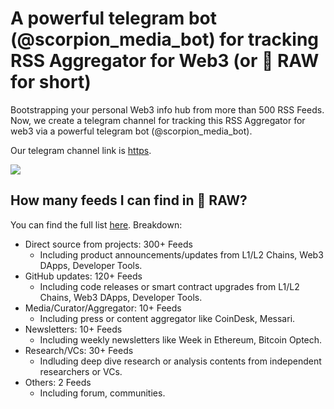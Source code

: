 # A powerful telegram bot (@scorpion_media_bot) for tracking RSS Aggregator for Web3 (or 🥩 RAW for short)
Bootstrapping your personal Web3 info hub from more than 500 RSS Feeds. Now, we create a telegram channel for tracking this RSS Aggregator for web3 via a powerful telegram bot (@scorpion_media_bot).

Our telegram channel link is [https](https://t.me/web3_rss).

![](./img/whyRSS.png)



## How many feeds I can find in 🥩 RAW?

You can find the full list [here](Full_List). Breakdown:

- Direct source from projects: 300+ Feeds
    - Including product announcements/updates from L1/L2 Chains, Web3 DApps, Developer Tools.
- GitHub updates: 120+ Feeds
    - Including code releases or smart contract upgrades from L1/L2 Chains, Web3 DApps, Developer Tools.
- Media/Curator/Aggregator: 10+ Feeds
    - Including press or content aggregator like CoinDesk, Messari.
- Newsletters: 10+ Feeds
    - Including weekly newsletters like Week in Ethereum, Bitcoin Optech.
- Research/VCs: 30+ Feeds
    - Indluding deep dive research or analysis contents from independent researchers or VCs.
- Others: 2 Feeds
    - Including forum, communities.

